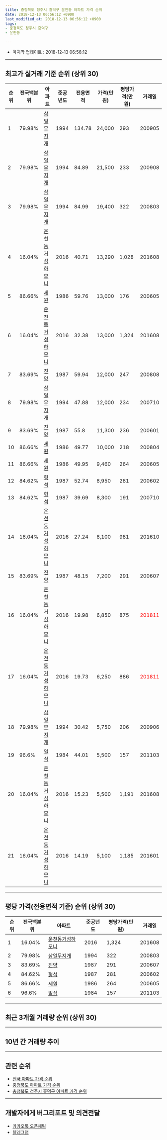 ```yaml
---
title: 충청북도 청주시 흥덕구 운천동 아파트 가격 순위
date: 2018-12-13 06:56:12 +0900
last_modified_at: 2018-12-13 06:56:12 +0900
tags:
- 충청북도 청주시 흥덕구
- 운천동

---
```


* 마지막 업데이트 : 2018-12-13 06:56:12

---

## 최고가 실거래 기준 순위 (상위 30)


|순위|전국백분위|아파트|준공년도|전용면적|가격(만원)|평당가격(만원)|거래일|
|---|---|---|---|---|---|---|---|
|1|79.98%|[삼일무지개](https://search.naver.com/search.naver?query=%EC%B6%A9%EC%B2%AD%EB%B6%81%EB%8F%84+%EC%B2%AD%EC%A3%BC%EC%8B%9C+%ED%9D%A5%EB%8D%95%EA%B5%AC+%EC%9A%B4%EC%B2%9C%EB%8F%99+%EC%82%BC%EC%9D%BC%EB%AC%B4%EC%A7%80%EA%B0%9C)|1994|134.78|24,000|293|200905|
|2|79.98%|[삼일무지개](https://search.naver.com/search.naver?query=%EC%B6%A9%EC%B2%AD%EB%B6%81%EB%8F%84+%EC%B2%AD%EC%A3%BC%EC%8B%9C+%ED%9D%A5%EB%8D%95%EA%B5%AC+%EC%9A%B4%EC%B2%9C%EB%8F%99+%EC%82%BC%EC%9D%BC%EB%AC%B4%EC%A7%80%EA%B0%9C)|1994|84.89|21,500|233|200908|
|3|79.98%|[삼일무지개](https://search.naver.com/search.naver?query=%EC%B6%A9%EC%B2%AD%EB%B6%81%EB%8F%84+%EC%B2%AD%EC%A3%BC%EC%8B%9C+%ED%9D%A5%EB%8D%95%EA%B5%AC+%EC%9A%B4%EC%B2%9C%EB%8F%99+%EC%82%BC%EC%9D%BC%EB%AC%B4%EC%A7%80%EA%B0%9C)|1994|84.99|19,400|322|200803|
|4|16.04%|[운천동거성하모니](https://search.naver.com/search.naver?query=%EC%B6%A9%EC%B2%AD%EB%B6%81%EB%8F%84+%EC%B2%AD%EC%A3%BC%EC%8B%9C+%ED%9D%A5%EB%8D%95%EA%B5%AC+%EC%9A%B4%EC%B2%9C%EB%8F%99+%EC%9A%B4%EC%B2%9C%EB%8F%99%EA%B1%B0%EC%84%B1%ED%95%98%EB%AA%A8%EB%8B%88)|2016|40.71|13,290|1,028|201608|
|5|86.66%|[세원](https://search.naver.com/search.naver?query=%EC%B6%A9%EC%B2%AD%EB%B6%81%EB%8F%84+%EC%B2%AD%EC%A3%BC%EC%8B%9C+%ED%9D%A5%EB%8D%95%EA%B5%AC+%EC%9A%B4%EC%B2%9C%EB%8F%99+%EC%84%B8%EC%9B%90)|1986|59.76|13,000|176|200605|
|6|16.04%|[운천동거성하모니](https://search.naver.com/search.naver?query=%EC%B6%A9%EC%B2%AD%EB%B6%81%EB%8F%84+%EC%B2%AD%EC%A3%BC%EC%8B%9C+%ED%9D%A5%EB%8D%95%EA%B5%AC+%EC%9A%B4%EC%B2%9C%EB%8F%99+%EC%9A%B4%EC%B2%9C%EB%8F%99%EA%B1%B0%EC%84%B1%ED%95%98%EB%AA%A8%EB%8B%88)|2016|32.38|13,000|1,324|201608|
|7|83.69%|[진양](https://search.naver.com/search.naver?query=%EC%B6%A9%EC%B2%AD%EB%B6%81%EB%8F%84+%EC%B2%AD%EC%A3%BC%EC%8B%9C+%ED%9D%A5%EB%8D%95%EA%B5%AC+%EC%9A%B4%EC%B2%9C%EB%8F%99+%EC%A7%84%EC%96%91)|1987|59.94|12,000|247|200808|
|8|79.98%|[삼일무지개](https://search.naver.com/search.naver?query=%EC%B6%A9%EC%B2%AD%EB%B6%81%EB%8F%84+%EC%B2%AD%EC%A3%BC%EC%8B%9C+%ED%9D%A5%EB%8D%95%EA%B5%AC+%EC%9A%B4%EC%B2%9C%EB%8F%99+%EC%82%BC%EC%9D%BC%EB%AC%B4%EC%A7%80%EA%B0%9C)|1994|47.88|12,000|234|200710|
|9|83.69%|[진양](https://search.naver.com/search.naver?query=%EC%B6%A9%EC%B2%AD%EB%B6%81%EB%8F%84+%EC%B2%AD%EC%A3%BC%EC%8B%9C+%ED%9D%A5%EB%8D%95%EA%B5%AC+%EC%9A%B4%EC%B2%9C%EB%8F%99+%EC%A7%84%EC%96%91)|1987|55.8|11,300|236|200601|
|10|86.66%|[세원](https://search.naver.com/search.naver?query=%EC%B6%A9%EC%B2%AD%EB%B6%81%EB%8F%84+%EC%B2%AD%EC%A3%BC%EC%8B%9C+%ED%9D%A5%EB%8D%95%EA%B5%AC+%EC%9A%B4%EC%B2%9C%EB%8F%99+%EC%84%B8%EC%9B%90)|1986|49.77|10,000|218|200804|
|11|86.66%|[세원](https://search.naver.com/search.naver?query=%EC%B6%A9%EC%B2%AD%EB%B6%81%EB%8F%84+%EC%B2%AD%EC%A3%BC%EC%8B%9C+%ED%9D%A5%EB%8D%95%EA%B5%AC+%EC%9A%B4%EC%B2%9C%EB%8F%99+%EC%84%B8%EC%9B%90)|1986|49.95|9,460|264|200605|
|12|84.62%|[형석](https://search.naver.com/search.naver?query=%EC%B6%A9%EC%B2%AD%EB%B6%81%EB%8F%84+%EC%B2%AD%EC%A3%BC%EC%8B%9C+%ED%9D%A5%EB%8D%95%EA%B5%AC+%EC%9A%B4%EC%B2%9C%EB%8F%99+%ED%98%95%EC%84%9D)|1987|52.74|8,950|281|200602|
|13|84.62%|[형석](https://search.naver.com/search.naver?query=%EC%B6%A9%EC%B2%AD%EB%B6%81%EB%8F%84+%EC%B2%AD%EC%A3%BC%EC%8B%9C+%ED%9D%A5%EB%8D%95%EA%B5%AC+%EC%9A%B4%EC%B2%9C%EB%8F%99+%ED%98%95%EC%84%9D)|1987|39.69|8,300|191|200710|
|14|16.04%|[운천동거성하모니](https://search.naver.com/search.naver?query=%EC%B6%A9%EC%B2%AD%EB%B6%81%EB%8F%84+%EC%B2%AD%EC%A3%BC%EC%8B%9C+%ED%9D%A5%EB%8D%95%EA%B5%AC+%EC%9A%B4%EC%B2%9C%EB%8F%99+%EC%9A%B4%EC%B2%9C%EB%8F%99%EA%B1%B0%EC%84%B1%ED%95%98%EB%AA%A8%EB%8B%88)|2016|27.24|8,100|981|201610|
|15|83.69%|[진양](https://search.naver.com/search.naver?query=%EC%B6%A9%EC%B2%AD%EB%B6%81%EB%8F%84+%EC%B2%AD%EC%A3%BC%EC%8B%9C+%ED%9D%A5%EB%8D%95%EA%B5%AC+%EC%9A%B4%EC%B2%9C%EB%8F%99+%EC%A7%84%EC%96%91)|1987|48.15|7,200|291|200607|
|16|16.04%|[운천동거성하모니](https://search.naver.com/search.naver?query=%EC%B6%A9%EC%B2%AD%EB%B6%81%EB%8F%84+%EC%B2%AD%EC%A3%BC%EC%8B%9C+%ED%9D%A5%EB%8D%95%EA%B5%AC+%EC%9A%B4%EC%B2%9C%EB%8F%99+%EC%9A%B4%EC%B2%9C%EB%8F%99%EA%B1%B0%EC%84%B1%ED%95%98%EB%AA%A8%EB%8B%88)|2016|19.98|6,850|875|<span style="color:red">201811</span>|
|17|16.04%|[운천동거성하모니](https://search.naver.com/search.naver?query=%EC%B6%A9%EC%B2%AD%EB%B6%81%EB%8F%84+%EC%B2%AD%EC%A3%BC%EC%8B%9C+%ED%9D%A5%EB%8D%95%EA%B5%AC+%EC%9A%B4%EC%B2%9C%EB%8F%99+%EC%9A%B4%EC%B2%9C%EB%8F%99%EA%B1%B0%EC%84%B1%ED%95%98%EB%AA%A8%EB%8B%88)|2016|19.73|6,250|886|<span style="color:red">201811</span>|
|18|79.98%|[삼일무지개](https://search.naver.com/search.naver?query=%EC%B6%A9%EC%B2%AD%EB%B6%81%EB%8F%84+%EC%B2%AD%EC%A3%BC%EC%8B%9C+%ED%9D%A5%EB%8D%95%EA%B5%AC+%EC%9A%B4%EC%B2%9C%EB%8F%99+%EC%82%BC%EC%9D%BC%EB%AC%B4%EC%A7%80%EA%B0%9C)|1994|30.42|5,750|206|200906|
|19|96.6%|[일심](https://search.naver.com/search.naver?query=%EC%B6%A9%EC%B2%AD%EB%B6%81%EB%8F%84+%EC%B2%AD%EC%A3%BC%EC%8B%9C+%ED%9D%A5%EB%8D%95%EA%B5%AC+%EC%9A%B4%EC%B2%9C%EB%8F%99+%EC%9D%BC%EC%8B%AC)|1984|44.01|5,500|157|201103|
|20|16.04%|[운천동거성하모니](https://search.naver.com/search.naver?query=%EC%B6%A9%EC%B2%AD%EB%B6%81%EB%8F%84+%EC%B2%AD%EC%A3%BC%EC%8B%9C+%ED%9D%A5%EB%8D%95%EA%B5%AC+%EC%9A%B4%EC%B2%9C%EB%8F%99+%EC%9A%B4%EC%B2%9C%EB%8F%99%EA%B1%B0%EC%84%B1%ED%95%98%EB%AA%A8%EB%8B%88)|2016|15.23|5,500|1,191|201608|
|21|16.04%|[운천동거성하모니](https://search.naver.com/search.naver?query=%EC%B6%A9%EC%B2%AD%EB%B6%81%EB%8F%84+%EC%B2%AD%EC%A3%BC%EC%8B%9C+%ED%9D%A5%EB%8D%95%EA%B5%AC+%EC%9A%B4%EC%B2%9C%EB%8F%99+%EC%9A%B4%EC%B2%9C%EB%8F%99%EA%B1%B0%EC%84%B1%ED%95%98%EB%AA%A8%EB%8B%88)|2016|14.19|5,100|1,185|201601|


---

## 평당 가격(전용면적 기준) 순위 (상위 30)


|순위|전국백분위|아파트|준공년도|평당가격(만원)|거래일|
|---|---|---|---|---|---|
|1|16.04%|[운천동거성하모니](https://search.naver.com/search.naver?query=%EC%B6%A9%EC%B2%AD%EB%B6%81%EB%8F%84+%EC%B2%AD%EC%A3%BC%EC%8B%9C+%ED%9D%A5%EB%8D%95%EA%B5%AC+%EC%9A%B4%EC%B2%9C%EB%8F%99+%EC%9A%B4%EC%B2%9C%EB%8F%99%EA%B1%B0%EC%84%B1%ED%95%98%EB%AA%A8%EB%8B%88)|2016|1,324|201608|
|2|79.98%|[삼일무지개](https://search.naver.com/search.naver?query=%EC%B6%A9%EC%B2%AD%EB%B6%81%EB%8F%84+%EC%B2%AD%EC%A3%BC%EC%8B%9C+%ED%9D%A5%EB%8D%95%EA%B5%AC+%EC%9A%B4%EC%B2%9C%EB%8F%99+%EC%82%BC%EC%9D%BC%EB%AC%B4%EC%A7%80%EA%B0%9C)|1994|322|200803|
|3|83.69%|[진양](https://search.naver.com/search.naver?query=%EC%B6%A9%EC%B2%AD%EB%B6%81%EB%8F%84+%EC%B2%AD%EC%A3%BC%EC%8B%9C+%ED%9D%A5%EB%8D%95%EA%B5%AC+%EC%9A%B4%EC%B2%9C%EB%8F%99+%EC%A7%84%EC%96%91)|1987|291|200607|
|4|84.62%|[형석](https://search.naver.com/search.naver?query=%EC%B6%A9%EC%B2%AD%EB%B6%81%EB%8F%84+%EC%B2%AD%EC%A3%BC%EC%8B%9C+%ED%9D%A5%EB%8D%95%EA%B5%AC+%EC%9A%B4%EC%B2%9C%EB%8F%99+%ED%98%95%EC%84%9D)|1987|281|200602|
|5|86.66%|[세원](https://search.naver.com/search.naver?query=%EC%B6%A9%EC%B2%AD%EB%B6%81%EB%8F%84+%EC%B2%AD%EC%A3%BC%EC%8B%9C+%ED%9D%A5%EB%8D%95%EA%B5%AC+%EC%9A%B4%EC%B2%9C%EB%8F%99+%EC%84%B8%EC%9B%90)|1986|264|200605|
|6|96.6%|[일심](https://search.naver.com/search.naver?query=%EC%B6%A9%EC%B2%AD%EB%B6%81%EB%8F%84+%EC%B2%AD%EC%A3%BC%EC%8B%9C+%ED%9D%A5%EB%8D%95%EA%B5%AC+%EC%9A%B4%EC%B2%9C%EB%8F%99+%EC%9D%BC%EC%8B%AC)|1984|157|201103|


---

## 최근 3개월 거래량 순위 (상위 30)


<div style="width:100%;">
    <canvas id="deal_count_ranking" height="250"></canvas>
</div>


<script>
new Chart(document.getElementById("deal_count_ranking"), {
    type: 'horizontalBar',
    data: {
        labels: ['삼일무지개', '세원', '진양', '운천동거성하모니'],
        datasets: [{
            label: '실거래 수',
            data: [7, 6, 2, 2],
            borderColor: "rgba(255, 0, 128, 1)",
            backgroundColor: "rgba(255, 0, 128, 0.5)",
            fill: false,
        }]
    },
    options: {
        responsive: true,
        title: {
            display: true,
            text: '최근 3개월 거래량 순위'
        },
        tooltips: {
            mode: 'index',
            intersect: false,
            callbacks: {
                title: function(tooltipItems, data) {
                    return "실거래 수:";
                },
                label: function(tooltipItem, data) {
                    return data.labels[tooltipItem.index] + ": " + tooltipItem.xLabel;
                }
            }
        },
        hover: {
            mode: 'nearest',
            intersect: true
        },
        scales: {
            xAxes: [{
                display: true,
                scaleLabel: {
                    display: true,
                    labelString: '실거래 수'
                },
                ticks: {
                    suggestedMin: 0,
                }
            }],
            yAxes: [{
                display: true,
                ticks: {
                    autoSkip: false,
                    callback: function(value, index, values) {
                        if (value.length > 15)
                            return value.substr(0, 13) + "...";
                        else
                            return value;
                    }
                },
                scaleLabel: {
                    display: false,
                }
            }]
        }
    }
});

</script>


---

## 10년 간 거래량 추이


<div style="width:100%;">
    <canvas id="deal_progress" height="250"></canvas>
</div>

<script>
new Chart(document.getElementById("deal_progress"), {
    type: 'line',
    data: {
        labels: ['200812','200901','200902','200903','200904','200905','200906','200907','200908','200909','200910','200911','200912','201001','201002','201003','201004','201005','201006','201007','201008','201009','201010','201011','201012','201101','201102','201103','201104','201105','201106','201107','201108','201109','201110','201111','201112','201201','201202','201203','201204','201205','201206','201207','201208','201209','201210','201211','201212','201301','201302','201303','201304','201305','201306','201307','201308','201309','201310','201311','201312','201401','201402','201403','201404','201405','201406','201407','201408','201409','201410','201411','201412','201501','201502','201503','201504','201505','201506','201507','201508','201509','201510','201511','201512','201601','201602','201603','201604','201605','201606','201607','201608','201609','201610','201611','201612','201701','201702','201703','201704','201705','201706','201707','201708','201709','201710','201711','201712','201801','201802','201803','201804','201805','201806','201807','201808','201809','201810','201811','201812'],
        datasets: [{
            label: '실거래 수',
            pointRadius: 1,
            data: [7, 8, 12, 12, 7, 7, 8, 8, 13, 9, 15, 10, 10, 10, 11, 9, 18, 15, 7, 7, 10, 6, 10, 17, 6, 13, 11, 9, 14, 9, 11, 9, 12, 13, 9, 6, 4, 11, 18, 11, 16, 5, 4, 5, 6, 8, 12, 15, 10, 8, 9, 16, 9, 9, 8, 6, 4, 9, 7, 6, 4, 8, 10, 9, 7, 13, 9, 3, 11, 12, 5, 9, 10, 10, 14, 19, 15, 16, 10, 9, 12, 8, 8, 6, 3, 6, 10, 11, 10, 11, 4, 9, 12, 6, 10, 11, 8, 4, 4, 8, 9, 7, 2, 4, 6, 6, 10, 2, 6, 7, 7, 8, 7, 9, 6, 5, 5, 6, 6, 10, 1],
            borderColor: "rgba(255, 201, 14, 1)",
            backgroundColor: "rgba(255, 201, 14, 0.5)",
            fill: true,
        }]
    },
    options: {
        responsive: true,
        title: {
            display: true,
            text: '10년간 거래량 추이'
        },
        tooltips: {
            mode: 'index',
            intersect: false,
        },
        hover: {
            mode: 'nearest',
            intersect: true
        },
        scales: {
            xAxes: [{
                display: true,
                scaleLabel: {
                    display: true,
                    labelString: '년/월'
                }
            }],
            yAxes: [{
                display: true,
                ticks: {
                    suggestedMin: 0,
                },
                scaleLabel: {
                    display: true,
                    labelString: '실거래 수'
                }
            }]
        }
    }
});

</script>


---

## 관련 순위

- [전국 아파트 가격 순위](https://inasie.github.io/apt-ranking/전국)
- [충청북도 아파트 가격 순위](https://inasie.github.io/apt-ranking/충청북도)
- [충청북도 청주시 흥덕구 아파트 가격 순위](https://inasie.github.io/apt-ranking/충청북도-청주시-흥덕구)


---

## 개발자에게 버그리포트 및 의견전달

- [카카오톡 오픈채팅](https://open.kakao.com/o/gLJUAP4)
- [텔레그램](https://t.me/inasie)

